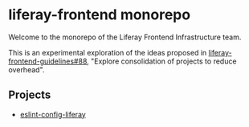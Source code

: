 # liferay-frontend monorepo

Welcome to the monorepo of the Liferay Frontend Infrastructure team.

This is an experimental exploration of the ideas proposed in [liferay-frontend-guidelines#88](https://github.com/liferay/liferay-frontend-guidelines/issues/88), "Explore consolidation of projects to reduce overhead".

## Projects

- [eslint-config-liferay](./projects/eslint-config-liferay)
